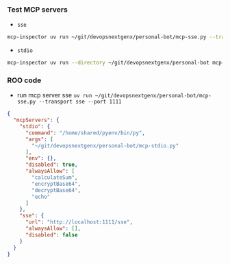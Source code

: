 ### Test MCP servers
- `sse`

```bash
mcp-inspector uv run ~/git/devopsnextgenx/personal-bot/mcp-sse.py --transport sse --port 1111
```

- `stdio`
```bash
mcp-inspector uv run --directory ~/git/devopsnextgenx/personal-bot mcp-stdio.py
```

### ROO code
- run mcp server sse `uv run ~/git/devopsnextgenx/personal-bot/mcp-sse.py --transport sse --port 1111`


```json
{
  "mcpServers": {
    "stdio": {
      "command": "/home/shared/pyenv/bin/py",
      "args": [
        "~/git/devopsnextgenx/personal-bot/mcp-stdio.py"
      ],
      "env": {},
      "disabled": true,
      "alwaysAllow": [
        "calculateSum",
        "encryptBase64",
        "decryptBase64",
        "echo"
      ]
    },
    "sse": {
      "url": "http://localhost:1111/sse",
      "alwaysAllow": [],
      "disabled": false
    }
  }
}
```
